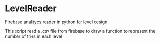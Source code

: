 # LevelReader
Firebase analitycs reader in python for level design.

This script read a .csv file from firebase to draw a function to represent the number of tries in each level

